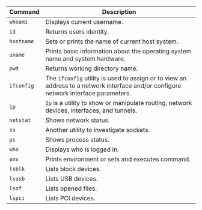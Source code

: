 | Command    | Description                                                                            |
|------------|----------------------------------------------------------------------------------------|
| `whoami`   | Displays current username.                                                             |
| `id`       | Returns users identity.                                                                |
| `hostname` | Sets or prints the name of current host system.                                         |
| `uname`    | Prints basic information about the operating system name and system hardware.           |
| `pwd`      | Returns working directory name.                                                        |
| `ifconfig` | The `ifconfig` utility is used to assign or to view an address to a network interface and/or configure network interface parameters. |
| `ip`       | `Ip` is a utility to show or manipulate routing, network devices, interfaces, and tunnels. |
| `netstat`  | Shows network status.                                                                  |
| `ss`       | Another utility to investigate sockets.                                                |
| `ps`       | Shows process status.                                                                  |
| `who`      | Displays who is logged in.                                                             |
| `env`      | Prints environment or sets and executes command.                                        |
| `lsblk`    | Lists block devices.                                                                   |
| `lsusb`    | Lists USB devices.                                                                     |
| `lsof`     | Lists opened files.                                                                    |
| `lspci`    | Lists PCI devices.                                                                     |
